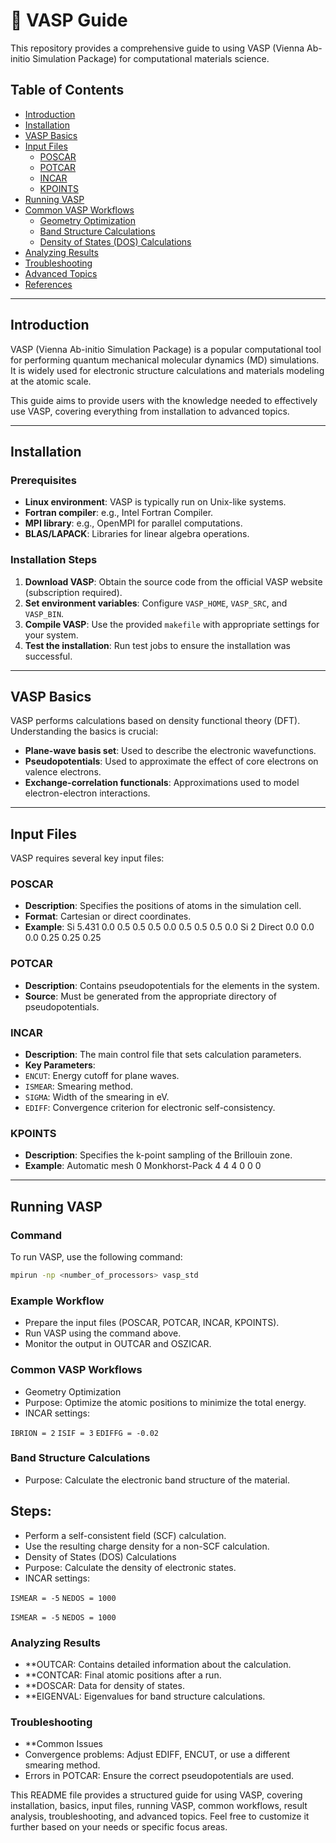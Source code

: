 # 🧪 VASP Guide

This repository provides a comprehensive guide to using VASP (Vienna Ab-initio Simulation Package) for computational materials science.

## Table of Contents

- [Introduction](#introduction)
- [Installation](#installation)
- [VASP Basics](#vasp-basics)
- [Input Files](#input-files)
  - [POSCAR](#poscar)
  - [POTCAR](#potcar)
  - [INCAR](#incar)
  - [KPOINTS](#kpoints)
- [Running VASP](#running-vasp)
- [Common VASP Workflows](#common-vasp-workflows)
  - [Geometry Optimization](#geometry-optimization)
  - [Band Structure Calculations](#band-structure-calculations)
  - [Density of States (DOS) Calculations](#density-of-states-dos-calculations)
- [Analyzing Results](#analyzing-results)
- [Troubleshooting](#troubleshooting)
- [Advanced Topics](#advanced-topics)
- [References](#references)

---

## Introduction

VASP (Vienna Ab-initio Simulation Package) is a popular computational tool for performing quantum mechanical molecular dynamics (MD) simulations. It is widely used for electronic structure calculations and materials modeling at the atomic scale.

This guide aims to provide users with the knowledge needed to effectively use VASP, covering everything from installation to advanced topics.

---

## Installation

### Prerequisites

- **Linux environment**: VASP is typically run on Unix-like systems.
- **Fortran compiler**: e.g., Intel Fortran Compiler.
- **MPI library**: e.g., OpenMPI for parallel computations.
- **BLAS/LAPACK**: Libraries for linear algebra operations.

### Installation Steps

1. **Download VASP**: Obtain the source code from the official VASP website (subscription required).
2. **Set environment variables**: Configure `VASP_HOME`, `VASP_SRC`, and `VASP_BIN`.
3. **Compile VASP**: Use the provided `makefile` with appropriate settings for your system.
4. **Test the installation**: Run test jobs to ensure the installation was successful.

---

## VASP Basics

VASP performs calculations based on density functional theory (DFT). Understanding the basics is crucial:

- **Plane-wave basis set**: Used to describe the electronic wavefunctions.
- **Pseudopotentials**: Used to approximate the effect of core electrons on valence electrons.
- **Exchange-correlation functionals**: Approximations used to model electron-electron interactions.

---

## Input Files

VASP requires several key input files:

### POSCAR

- **Description**: Specifies the positions of atoms in the simulation cell.
- **Format**: Cartesian or direct coordinates.
- **Example**:
Si
5.431
0.0 0.5 0.5
0.5 0.0 0.5
0.5 0.5 0.0
Si
2
Direct
0.0 0.0 0.0
0.25 0.25 0.25

### POTCAR

- **Description**: Contains pseudopotentials for the elements in the system.
- **Source**: Must be generated from the appropriate directory of pseudopotentials.

### INCAR

- **Description**: The main control file that sets calculation parameters.
- **Key Parameters**:
- `ENCUT`: Energy cutoff for plane waves.
- `ISMEAR`: Smearing method.
- `SIGMA`: Width of the smearing in eV.
- `EDIFF`: Convergence criterion for electronic self-consistency.

### KPOINTS

- **Description**: Specifies the k-point sampling of the Brillouin zone.
- **Example**:
Automatic mesh
0
Monkhorst-Pack
4 4 4
0 0 0


---

## Running VASP

### Command

To run VASP, use the following command:

```bash
mpirun -np <number_of_processors> vasp_std
```
### Example Workflow
- Prepare the input files (POSCAR, POTCAR, INCAR, KPOINTS).
- Run VASP using the command above.
- Monitor the output in OUTCAR and OSZICAR.

### Common VASP Workflows
- Geometry Optimization
- Purpose: Optimize the atomic positions to minimize the total energy.
- INCAR settings:

`IBRION = 2`
`ISIF = 3`
`EDIFFG = -0.02`

### Band Structure Calculations
- Purpose: Calculate the electronic band structure of the material.
## Steps:
- Perform a self-consistent field (SCF) calculation.
- Use the resulting charge density for a non-SCF calculation.
- Density of States (DOS) Calculations
- Purpose: Calculate the density of electronic states.
- INCAR settings:

`ISMEAR = -5`
`NEDOS = 1000`

`ISMEAR = -5`
`NEDOS = 1000`

### Analyzing Results
- **OUTCAR: Contains detailed information about the calculation.
- **CONTCAR: Final atomic positions after a run.
- **DOSCAR: Data for density of states.
- **EIGENVAL: Eigenvalues for band structure calculations.

### Troubleshooting
- **Common Issues
- Convergence problems: Adjust EDIFF, ENCUT, or use a different smearing method.
- Errors in POTCAR: Ensure the correct pseudopotentials are used.

This README file provides a structured guide for using VASP, covering installation, basics, input files, running VASP, common workflows, result analysis, troubleshooting, and advanced topics. Feel free to customize it further based on your needs or specific focus areas.
